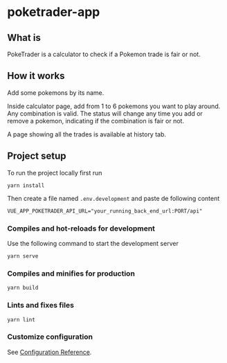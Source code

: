# poketrader-app

## What is
PokeTrader is a calculator to check if a Pokemon trade is fair or not.

## How it works
Add some pokemons by its name. 

Inside calculator page, add from 1 to 6 pokemons you want to play around. 
Any combination is valid. The status will change any time you add or 
remove a pokemon, indicating if the combination is fair or not.

A page showing all the trades is available at history tab.

## Project setup
To run the project locally first run
```
yarn install
```

Then create a file named ``` .env.development ``` and paste de following content 
```
VUE_APP_POKETRADER_API_URL="your_running_back_end_url:PORT/api"
```

### Compiles and hot-reloads for development
Use the following command to start the development server
```
yarn serve
```

### Compiles and minifies for production
```
yarn build
```

### Lints and fixes files
```
yarn lint
```

### Customize configuration
See [Configuration Reference](https://cli.vuejs.org/config/).
